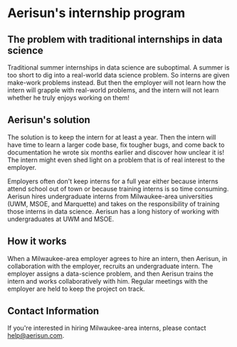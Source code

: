 # Aerisun's internship program

## The problem with traditional internships in data science

Traditional summer internships in data science are suboptimal.  A summer is too short to dig into a real-world data science problem.  So interns are given make-work problems instead.  But then the employer will not learn how the intern will grapple with real-world problems, and the intern will not learn whether he truly enjoys working on them!  

## Aerisun's solution

The solution is to keep the intern for at least a year.  Then the intern will have time to learn a larger code base, fix tougher bugs, and come back to documentation he wrote six months earlier and discover how unclear it is!  The intern might even shed light on a problem that is of real interest to the employer.

Employers often don't keep interns for a full year either because interns attend school out of town or because training interns is so time consuming.  Aerisun hires undergraduate interns from Milwaukee-area universities (UWM, MSOE, and Marquette) and takes on the responsibility of training those interns in data science.  Aerisun has a long history of working with undergraduates at UWM and MSOE. 

## How it works

When a Milwaukee-area employer agrees to hire an intern, then Aerisun, in collaboration with the employer, recruits an undergraduate intern.  The employer assigns a data-science problem, and then Aerisun trains the intern and works collaboratively with him.  Regular meetings with the employer are held to keep the project on track.


## Contact Information

If you're interested in hiring Milwaukee-area interns, please contact help@aerisun.com.
